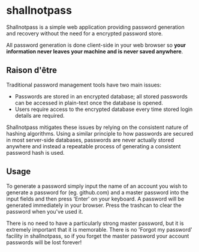 shallnotpass
============

Shallnotpass is a simple web application providing password generation and
recovery without the need for a encrypted password store.

All password generation is done client-side in your web browser so **your
information never leaves your machine and is never saved anywhere**.


## Raison d'être

Traditional password management tools have two main issues:

- Passwords are stored in an encrypted database; all stored passwords can be
  accessed in plain-text once the database is opened.
- Users require access to the encrypted database every time stored login
  details are required.

Shallnotpass mitigates these issues by relying on the consistent nature of
hashing algorithms. Using a similar principle to how passwords are secured in
most server-side databases, passwords are never actually stored anywhere and
instead a repeatable process of generating a consistent password hash is used.

## Usage

To generate a password simply input the name of an account you wish to generate
a password for (eg. github.com) and a master password into the input fields and
then press 'Enter' on your keyboard. A password will be generated immediately
in your browser. Press the trashcan to clear the password when you've used it.

There is no need to have a particularly strong master password, but it is
extremely important that it is memorable. There is no 'Forgot my password'
facility in shallnotpass, so if you forget the master password your account
passwords will be lost forever!
